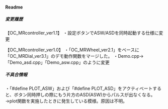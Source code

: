 #### Readme

##### 変更履歴
【OC_MRcontroller_ver1.1】
・設定ボタンでASW/ASDを同時起動する仕様に変更

【OC_MRcontroller_ver1.0】
・「OC_MRWheel_ver2.1」をベースに「OC_MRDial_ver3.1」のデモ動作関数をマージした。
・Demo.cpp→「Demo_asd.cpp」「Demo_asw.cpp」のように変更

##### 不具合情報
・「#define PLOT_ASW」および「#define PLOT_ASD」をアクティベートすると、ボタン同時押しの際にもう片方のASD(ASW)からパルスが出なくなる。
→plot関数を実施したときに発生している模様。原因は不明。